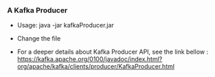 ### A Kafka Producer
* Usage: java -jar kafkaProducer.jar <topic> <file path to be sent>

* Change the file 

* For a deeper details about Kafka Producer API, see the link bellow :
https://kafka.apache.org/0100/javadoc/index.html?org/apache/kafka/clients/producer/KafkaProducer.html
